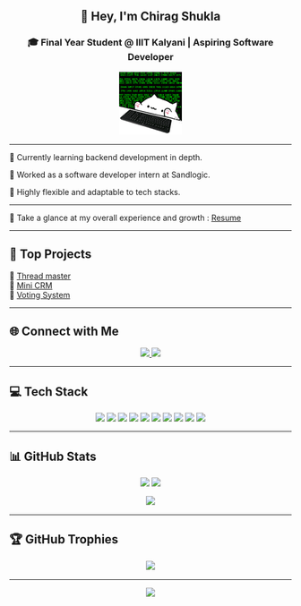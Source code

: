 <h2 align="center">👋 Hey, I'm Chirag Shukla</h2>
<h3 align="center">🎓 Final Year Student @ IIIT Kalyani | Aspiring Software Developer</h3>

<p align="center">
  <img src="https://raw.githubusercontent.com/chirag21r/chirag21r/main/1261-hackerbongocat.gif" alt="HackerBongoCat" />
</p>

---

<p>🔸 Currently learning backend development in depth.</p>
<p>🔸 Worked as a software developer intern at Sandlogic.<p/>
<p>🔸 Highly flexible and adaptable to tech stacks.</p>

---

🌱 Take a glance at my overall experience and growth : [Resume](https://drive.google.com/file/d/1IwtbfTzD0Ti4AC_800jp6Z8qUyWEWpqU/view?usp=sharing)

---


## 🚀 Top Projects
🔹 [Thread master](https://github.com/chirag21r/Thread-Master-Web-Server)  
🔹 [Mini CRM](https://github.com/chirag21r/CRM-Application)  
🔹 [Voting System](https://github.com/chirag21r/Voting-System)  

---

## 🌐 Connect with Me
<p align="center">
  <a href="https://www.linkedin.com/in/chirag-shukla-107a4225a">
    <img src="https://img.shields.io/badge/LinkedIn-0A66C2?style=for-the-badge&logo=linkedin&logoColor=white" />
  </a>
  <a href="mailto:shukla.chirag2004@gmail.com">
    <img src="https://img.shields.io/badge/Email-D14836?style=for-the-badge&logo=gmail&logoColor=white" />
  </a>
</p>

---

## 💻 Tech Stack
<p align="center">
  <img src="https://img.shields.io/badge/java-%23ED8B00.svg?style=for-the-badge&logo=openjdk&logoColor=white"/>
  <img src="https://img.shields.io/badge/python-3670A0?style=for-the-badge&logo=python&logoColor=ffdd54"/>
  <img src="https://img.shields.io/badge/firebase-%23039BE5.svg?style=for-the-badge&logo=firebase"/>
  <img src="https://img.shields.io/badge/vercel-%23000000.svg?style=for-the-badge&logo=vercel&logoColor=white"/>
  <img src="https://img.shields.io/badge/Render-%46E3B7.svg?style=for-the-badge&logo=render&logoColor=white"/>
  <img src="https://img.shields.io/badge/nestjs-%23E0234E.svg?style=for-the-badge&logo=nestjs&logoColor=white"/>
  <img src="https://img.shields.io/badge/node.js-6DA55F?style=for-the-badge&logo=node.js&logoColor=white"/>
  <img src="https://img.shields.io/badge/mysql-4479A1.svg?style=for-the-badge&logo=mysql&logoColor=white"/>
  <img src="https://img.shields.io/badge/mongodb-%234ea94b.svg?style=for-the-badge&logo=mongodb&logoColor=white"/>
  <img src="https://img.shields.io/badge/postgres-%23316192.svg?style=for-the-badge&logo=postgresql&logoColor=white"/>
</p>

---

## 📊 GitHub Stats
<p align="center">
  <img src="https://github-readme-stats.vercel.app/api?username=chirag21r&theme=dark&hide_border=false&include_all_commits=true&count_private=false" height="150"/>
  <img src="https://nirzak-streak-stats.vercel.app/?user=chirag21r&theme=dark&hide_border=false" height="150"/>
</p>

<p align="center">
  <img src="https://github-readme-stats.vercel.app/api/top-langs/?username=chirag21r&theme=dark&hide_border=false&include_all_commits=true&count_private=false&layout=compact" height="150"/>
</p>

---

## 🏆 GitHub Trophies
<p align="center">
  <img src="https://github-profile-trophy.vercel.app/?username=chirag21r&theme=radical&no-frame=false&no-bg=true&margin-w=4"/>
</p>

---

<p align="center">
  <img src="https://visitcount.itsvg.in/api?id=chirag21r&icon=0&color=0" />
</p>
